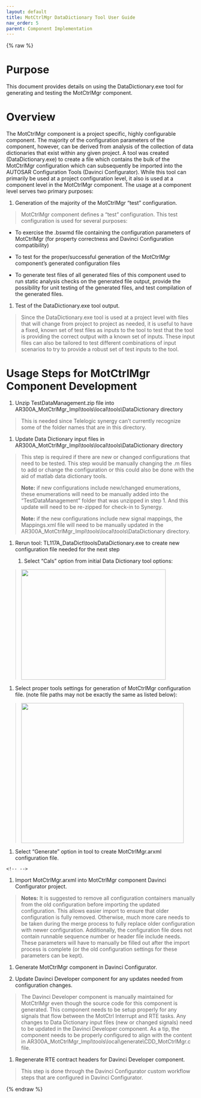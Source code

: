 ```yaml
---
layout: default
title: MotCtrlMgr DataDictionary Tool User Guide
nav_order: 5
parent: Component Implementation
---
```

{% raw %}
# Purpose

This document provides details on using the DataDictionary.exe tool for
generating and testing the MotCtrlMgr component.

# Overview

The MotCtrlMgr component is a project specific, highly configurable
component. The majority of the configuration parameters of the
component, however, can be derived from analysis of the collection of
data dictionaries that exist within any given project. A tool was
created (DataDictionary.exe) to create a file which contains the bulk of
the MotCtrlMgr configuration which can subsequently be imported into the
AUTOSAR Configuration Tools (Davinci Configurator). While this tool can
primarily be used at a project configuration level, it also is used at a
component level in the MotCtrlMgr component. The usage at a component
level serves two primary purposes:

1.  Generation of the majority of the MotCtrlMgr “test” configuration.

> MotCtrlMgr component defines a “test” configuration. This test
> configuration is used for several purposes:

-   To exercise the .bswmd file containing the configuration parameters
    of MotCtrlMgr (for property correctness and Davinci Configuration
    compatibility)

-   To test for the proper/successful generation of the MotCtrlMgr
    component’s generated configuration files

-   To generate test files of all generated files of this component used
    to run static analysis checks on the generated file output, provide
    the possibility for unit testing of the generated files, and test
    compilation of the generated files.

1.  Test of the DataDictionary.exe tool output.

> Since the DataDictionary.exe tool is used at a project level with
> files that will change from project to project as needed, it is useful
> to have a fixed, known set of test files as inputs to the tool to test
> that the tool is providing the correct output with a known set of
> inputs. These input files can also be tailored to test different
> combinations of input scenarios to try to provide a robust set of test
> inputs to the tool.

# Usage Steps for MotCtrlMgr Component Development

1.  Unzip TestDataManagement.zip file into
    AR300A_MotCtrlMgr_Impl\tools\local\tools\DataDictionary directory

> This is needed since Telelogic synergy can’t currently recognize some
> of the folder names that are in this directory.

1.  Update Data Dictionary input files in
    AR300A_MotCtrlMgr_Impl\tools\local\tools\DataDictionary directory

> This step is required if there are new or changed configurations that
> need to be tested. This step would be manually changing the .m files
> to add or change the configuration or this could also be done with the
> aid of matlab data dictionary tools.
>
> **Note:** if new configurations include new/changed enumerations,
> these enumerations will need to be manually added into the
> “TestDataManagement” folder that was unzipped in step 1. And this
> update will need to be re-zipped for check-in to Synergy.
>
> **Note:** if the new configurations include new signal mappings, the
> Mappings.xml file will need to be manually updated in the
> AR300A_MotCtrlMgr_Impl\tools\local\tools\DataDictionary directory.

1.  Rerun tool: TL117A_DataDict\toolsDataDictionary.exe to create new
    configuration file needed for the next step

    1.  Select “Cals” option from initial Data Dictionary tool options:

> <img
> src="ElectricPowerSteering_Renesas_FORD_T3T6_website/docs/AR300A_MotCtrlMgr_Impl/tools/local/tools/DataDictionary/mediax/media/image1.png"
> style="width:4.01667in;height:3.05833in" />

1.  Select proper tools settings for generation of MotCtrlMgr
    configuration file. (note file paths may not be exactly the same as
    listed below):

> <img
> src="ElectricPowerSteering_Renesas_FORD_T3T6_website/docs/AR300A_MotCtrlMgr_Impl/tools/local/tools/DataDictionary/mediax/media/image2.png"
> style="width:4.51667in;height:3.89167in" />

1.  Select “Generate” option in tool to create MotCtrlMgr.arxml
    configuration file.

```{=html}
<!-- -->
```
1.  Import MotCtrlMgr.arxml into MotCtrlMgr component Davinci
    Configurator project.

> **Notes:** It is suggested to remove all configuration containers
> manually from the old configuration before importing the updated
> configuration. This allows easier import to ensure that older
> configuration is fully removed. Otherwise, much more care needs to be
> taken during the merge process to fully replace older configuration
> with newer configuration. Additionally, the configuration file does
> not contain runnable sequence number or header file include needs.
> These parameters will have to manually be filled out after the import
> process is complete (or the old configuration settings for these
> parameters can be kept).

1.  Generate MotCtrlMgr component in Davinci Configurator.

2.  Update Davinci Developer component for any updates needed from
    configuration changes.

> The Davinci Developer component is manually maintained for MotCtrlMgr
> even though the source code for this component is generated. This
> component needs to be setup properly for any signals that flow between
> the MotCtrl Interrupt and RTE tasks. Any changes to Data Dictionary
> input files (new or changed signals) need to be updated in the Davinci
> Developer component. As a tip, the component needs to be properly
> configured to align with the content in
> AR300A_MotCtrlMgr_Impl\tools\local\generate\CDD_MotCtrlMgr.c file.

1.  Regenerate RTE contract headers for Davinci Developer component.

> This step is done through the Davinci Configurator custom workflow
> steps that are configured in Davinci Configurator.

{% endraw %}
